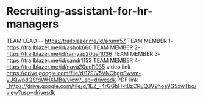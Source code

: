 # Recruiting-assistant-for-hr-managers 
TEAM LEAD -- https://trailblazer.me/id/arunn57
TEAM MEMBER 1- https://trailblazer.me/id/ashok660
TEAM MEMBER 2- https://trailblazer.me/id/ramyap20uel1036
TEAM MEMBER 3- https://trailblazer.me/id/sandr1153
TEAM MEMBER 4- https://trailblazer.me/id/nava20uel1035
video link   -https://drive.google.com/file/d/179IV5VNChgnSwvm-yUQwpdQSfqWHXMBa/view?usp=drivesdk
PDF link   _https://drive.google.com/file/d/1EZ_-4rGGbHxt8zCREQJV9hoa9G5xwTbq/view?usp=drivesdk
